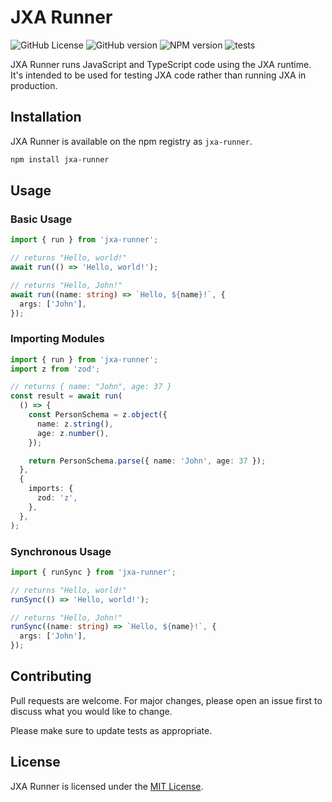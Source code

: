 # JXA Runner

![GitHub License](https://img.shields.io/github/license/targendaz2/jxa-runner)
![GitHub version](https://img.shields.io/github/package-json/v/targendaz2/jxa-runner?label=version)
![NPM version](https://img.shields.io/npm/v/jxa-runner)
![tests](https://github.com/targendaz2/jxa-runner/actions/workflows/test.yml/badge.svg)

JXA Runner runs JavaScript and TypeScript code using the JXA runtime. It's intended to be used for testing JXA code rather than running JXA in production.

## Installation

JXA Runner is available on the npm registry as `jxa-runner`.

```bash
npm install jxa-runner
```

## Usage

### Basic Usage

```typescript
import { run } from 'jxa-runner';

// returns "Hello, world!"
await run(() => 'Hello, world!');

// returns "Hello, John!"
await run((name: string) => `Hello, ${name}!`, {
  args: ['John'],
});
```

### Importing Modules

```typescript
import { run } from 'jxa-runner';
import z from 'zod';

// returns { name: "John", age: 37 }
const result = await run(
  () => {
    const PersonSchema = z.object({
      name: z.string(),
      age: z.number(),
    });

    return PersonSchema.parse({ name: 'John', age: 37 });
  },
  {
    imports: {
      zod: 'z',
    },
  },
);
```

### Synchronous Usage

```typescript
import { runSync } from 'jxa-runner';

// returns "Hello, world!"
runSync(() => 'Hello, world!');

// returns "Hello, John!"
runSync((name: string) => `Hello, ${name}!`, {
  args: ['John'],
});
```

## Contributing

Pull requests are welcome. For major changes, please open an issue first
to discuss what you would like to change.

Please make sure to update tests as appropriate.

## License

JXA Runner is licensed under the [MIT License](https://github.com/targendaz2/jxa-runner/blob/main/LICENSE).

